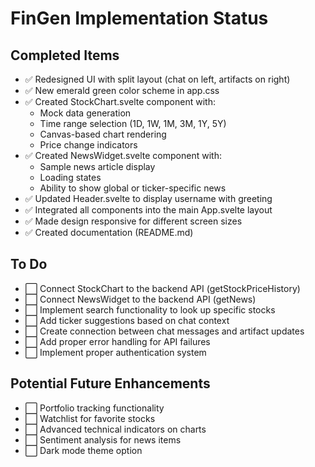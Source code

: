 # FinGen Implementation Status

## Completed Items
- ✅ Redesigned UI with split layout (chat on left, artifacts on right)
- ✅ New emerald green color scheme in app.css
- ✅ Created StockChart.svelte component with:
  - Mock data generation
  - Time range selection (1D, 1W, 1M, 3M, 1Y, 5Y)
  - Canvas-based chart rendering
  - Price change indicators
- ✅ Created NewsWidget.svelte component with:
  - Sample news article display
  - Loading states
  - Ability to show global or ticker-specific news
- ✅ Updated Header.svelte to display username with greeting
- ✅ Integrated all components into the main App.svelte layout
- ✅ Made design responsive for different screen sizes
- ✅ Created documentation (README.md)

## To Do
- ⬜ Connect StockChart to the backend API (getStockPriceHistory)
- ⬜ Connect NewsWidget to the backend API (getNews)
- ⬜ Implement search functionality to look up specific stocks
- ⬜ Add ticker suggestions based on chat context
- ⬜ Create connection between chat messages and artifact updates
- ⬜ Add proper error handling for API failures
- ⬜ Implement proper authentication system

## Potential Future Enhancements
- ⬜ Portfolio tracking functionality
- ⬜ Watchlist for favorite stocks
- ⬜ Advanced technical indicators on charts
- ⬜ Sentiment analysis for news items
- ⬜ Dark mode theme option 